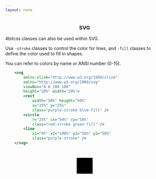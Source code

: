 ```yaml
---
layout: none
---
```


<h3 style='text-align:center'>SVG</h3>

4bitcss classes can also be used within SVG.

Use `-stroke` classes to control the color for lines, and `-fill` classes to define the color used to fill in shapes.

You can refer to colors by name or ANSI number (0-15).

~~~svg
    <svg
        xmlns:xlink="http://www.w3.org/1999/xlink"
        xmlns="http://www.w3.org/2000/svg"
        viewBox="0 0 100 100"
        height="20%" width="20%">
        <rect
            width="50%" height="50%"
            x="25%" y="25%"
            class="purple-stroke blue-fill" />
        <circle 
            r="25%" cx="50%" cy="50%" 
            class="red-stroke green-fill" />
        <line 
            x1="0%" x2="100%" y1="50%" y2="50%"
            class="purple-stroke" />
    </svg>
~~~

<div style='text-align:center'>
<svg
    xmlns:xlink="http://www.w3.org/1999/xlink"
    xmlns="http://www.w3.org/2000/svg"
    viewBox="0 0 100 100"
    height="20%" width="20%">    
    <rect
        width="50%" height="50%"
        x="25%" y="25%"
        class="purple-stroke blue-fill" />
    <circle 
        r="25%" cx="50%" cy="50%" 
        class="red-stroke green-fill" />
    <line 
        x1="0%" x2="100%" y1="50%" y2="50%"
        class="purple-stroke" />
</svg>
</div>
<script>hljs.highlightAll();</script>